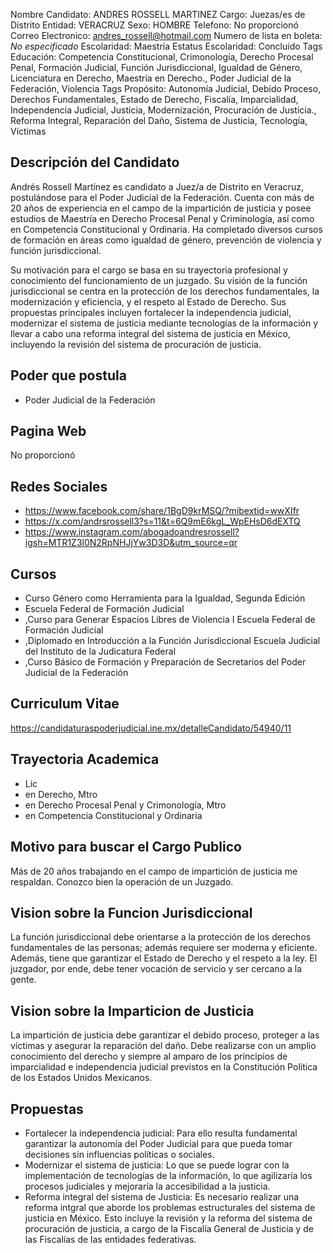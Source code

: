 Nombre Candidato: ANDRES ROSSELL MARTINEZ
Cargo: Juezas/es de Distrito
Entidad: VERACRUZ
Sexo: HOMBRE
Telefono: No proporcionó
Correo Electronico: andres_rossell@hotmail.com
Numero de lista en boleta: *No especificado*
Escolaridad: Maestría
Estatus Escolaridad: Concluido
Tags Educación: Competencia Constitucional, Crimonología, Derecho Procesal Penal, Formación Judicial, Función Jurisdiccional, Igualdad de Género, Licenciatura en Derecho, Maestría en Derecho., Poder Judicial de la Federación, Violencia
Tags Propósito: Autonomía Judicial, Debido Proceso, Derechos Fundamentales, Estado de Derecho, Fiscalía, Imparcialidad, Independencia Judicial, Justicia, Modernización, Procuración de Justicia., Reforma Integral, Reparación del Daño, Sistema de Justicia, Tecnología, Víctimas


## Descripción del Candidato 

Andrés Rossell Martínez es candidato a Juez/a de Distrito en Veracruz, postulándose para el Poder Judicial de la Federación. Cuenta con más de 20 años de experiencia en el campo de la impartición de justicia y posee estudios de Maestría en Derecho Procesal Penal y Criminología, así como en Competencia Constitucional y Ordinaria. Ha completado diversos cursos de formación en áreas como igualdad de género, prevención de violencia y función jurisdiccional.

Su motivación para el cargo se basa en su trayectoria profesional y conocimiento del funcionamiento de un juzgado. Su visión de la función jurisdiccional se centra en la protección de los derechos fundamentales, la modernización y eficiencia, y el respeto al Estado de Derecho. Sus propuestas principales incluyen fortalecer la independencia judicial, modernizar el sistema de justicia mediante tecnologías de la información y llevar a cabo una reforma integral del sistema de justicia en México, incluyendo la revisión del sistema de procuración de justicia.


## Poder que postula

- Poder Judicial de la Federación


## Pagina Web

No proporcionó


## Redes Sociales

- https://www.facebook.com/share/1BgD9krMSQ/?mibextid=wwXIfr
- https://x.com/andrsrossell3?s=11&t=6Q9mE6kgL_WpEHsD6dEXTQ
- https://www.instagram.com/abogadoandresrossell?igsh=MTR1Z3l0N2RpNHJjYw3D3D&utm_source=qr


## Cursos

- Curso Género como Herramienta para la Igualdad, Segunda Edición
- Escuela Federal de Formación Judicial
- ,Curso para Generar Espacios Libres de Violencia   I Escuela Federal de Formación Judicial
- ,Diplomado en Introducción a la Función Jurisdiccional Escuela Judicial del Instituto de la Judicatura Federal
- ,Curso Básico de Formación y Preparación de Secretarios del Poder Judicial de la Federación


## Curriculum Vitae

https://candidaturaspoderjudicial.ine.mx/detalleCandidato/54940/11


## Trayectoria Academica

- Lic
- en Derecho, Mtro
- en Derecho Procesal Penal y Crimonología, Mtro
- en Competencia Constitucional y Ordinaria


## Motivo para buscar el Cargo Publico

Más de 20 años trabajando en el campo de impartición de justicia me respaldan. Conozco bien la operación de un Juzgado.


## Vision sobre la Funcion Jurisdiccional

La función jurisdiccional debe orientarse a la protección de los derechos fundamentales de las personas; además requiere ser moderna y eficiente. Además, tiene que garantizar el Estado de Derecho y el respeto a la ley. El juzgador, por ende, debe tener vocación de servicio y ser cercano a la gente.


## Vision sobre la Imparticion de Justicia

La impartición de justicia debe garantizar el debido proceso, proteger a las víctimas y asegurar la reparación del daño. Debe realizarse con un amplio conocimiento del derecho y siempre al amparo de los principios de imparcialidad e independencia judicial previstos en la Constitución Política de los Estados Unidos Mexicanos.


## Propuestas

- Fortalecer la independencia judicial: Para ello resulta fundamental garantizar la autonomía del Poder Judicial para que pueda tomar decisiones sin influencias políticas o sociales.
- Modernizar el sistema de justicia: Lo que se puede lograr con la implementación de tecnologías de la información, lo que agilizaría los procesos judiciales y mejoraría la accesibilidad a la justicia.
- Reforma integral del sistema de Justicia: Es necesario realizar una reforma intgral que aborde los problemas estructurales del sistema de justicia en México. Esto incluye la revisión y la reforma del sistema de procuración de justicia, a cargo de la Fiscalía General de Justicia y de las Fiscalías de las entidades federativas.

